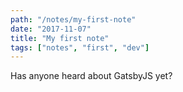 ```yaml
---
path: "/notes/my-first-note"
date: "2017-11-07"
title: "My first note"
tags: ["notes", "first", "dev"]
---
```


Has anyone heard about GatsbyJS yet?
